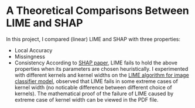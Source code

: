 # A Theoretical Comparisons Between LIME and SHAP
In this project, I compared (linear) LIME and SHAP with three properties:
- Local Accuracy
- Missingness
- Consistency
According to [SHAP paper](https://arxiv.org/abs/1705.07874), LIME fails to hold the above properties when its parameters are chosen heuristically. 
I experimented with different kernels and kernel widths on the [LIME algorithm for image classifier model](https://marcotcr.github.io/lime/tutorials/Tutorial%20-%20images.html), observed that LIME fails in some extreme cases of kernel width (no noticable difference between different choice of kernels). 
The mathematical proof of the failure of LIME caused by extreme case of kernel width can be viewed in the PDF file. 
